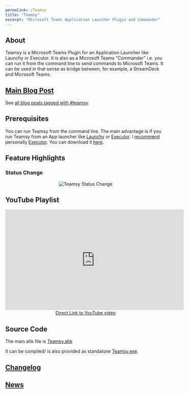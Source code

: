 ```yaml
---
permalink: /Teamsy
title: "Teamsy"
excerpt: "Microsoft Teams Application Launcher Plugin and Commander"
---
```


## About

Teamsy is a Microsoft Teams Plugin for an Application Launcher like Launchy or Executor.
It is also as a Microsoft Teams "Commander" i.e. you can run it from the command line to send commands to Microsoft Teams. It can be used in that sense as bridge between, for example, a StreamDeck and Microsoft Teams.

## [Main Blog Post](https://tdalon.blogspot.com/2020/07/teamsy.html)

See [all blog posts tagged with #teamsy](https://tdalon.blogspot.com/search/label/teamsy).

## Prerequisites

You can run Teamsy from the command line.
The main advantage is if you run Teamsy from an App launcher like [Launchy](http://launchy.net/) or [Executor](http://executor.dk/).
I [recommend](https://tdalon.blogspot.com/2020/08/executor-my-preferred-app-launcher.html) personally [Executor](http://executor.dk/).
You can download it [here](http://executor.dk/).

## Feature Highlights

### Status Change

<div style="text-align:center"><img src="/ahk/img/Teamsy_StatusChange.gif" alt="Teamsy Status Change"></div>

## YouTube Playlist

<div align="center"><iframe width="560" height="315" src="https://www.youtube.com/embed/zLFWKFfLHnU" frameborder="0" allow="accelerometer; autoplay; encrypted-media; gyroscope; picture-in-picture" allowfullscreen></iframe><br><a href="https://www.youtube.com/watch?v=zLFWKFfLHnU">Direct Link to YouTube video</a></div>

## Source Code

The main ahk file is [Teamsy.ahk](https://github.com/tdalon/ahk/blob/master/Teamsy.ahk)

It can be compiled/ is also provided as standalone [Teamsy.exe](https://github.com/tdalon/ahk/blob/master/PowerTools/Teamsy.exe).

## [Changelog](Teamsy-Changelog)

## [News](https://twitter.com/search?q=%23Teamsy%20%23MicrosoftTeams)
